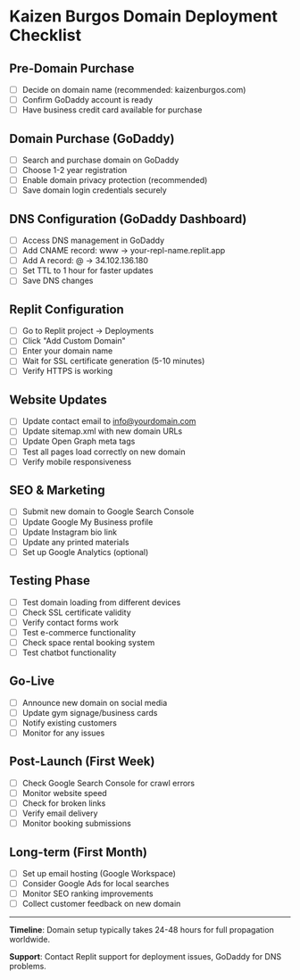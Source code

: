 # Kaizen Burgos Domain Deployment Checklist

## Pre-Domain Purchase
- [ ] Decide on domain name (recommended: kaizenburgos.com)
- [ ] Confirm GoDaddy account is ready
- [ ] Have business credit card available for purchase

## Domain Purchase (GoDaddy)
- [ ] Search and purchase domain on GoDaddy
- [ ] Choose 1-2 year registration
- [ ] Enable domain privacy protection (recommended)
- [ ] Save domain login credentials securely

## DNS Configuration (GoDaddy Dashboard)
- [ ] Access DNS management in GoDaddy
- [ ] Add CNAME record: www → your-repl-name.replit.app
- [ ] Add A record: @ → 34.102.136.180
- [ ] Set TTL to 1 hour for faster updates
- [ ] Save DNS changes

## Replit Configuration
- [ ] Go to Replit project → Deployments
- [ ] Click "Add Custom Domain"
- [ ] Enter your domain name
- [ ] Wait for SSL certificate generation (5-10 minutes)
- [ ] Verify HTTPS is working

## Website Updates
- [ ] Update contact email to info@yourdomain.com
- [ ] Update sitemap.xml with new domain URLs
- [ ] Update Open Graph meta tags
- [ ] Test all pages load correctly on new domain
- [ ] Verify mobile responsiveness

## SEO & Marketing
- [ ] Submit new domain to Google Search Console
- [ ] Update Google My Business profile
- [ ] Update Instagram bio link
- [ ] Update any printed materials
- [ ] Set up Google Analytics (optional)

## Testing Phase
- [ ] Test domain loading from different devices
- [ ] Check SSL certificate validity
- [ ] Verify contact forms work
- [ ] Test e-commerce functionality
- [ ] Check space rental booking system
- [ ] Test chatbot functionality

## Go-Live
- [ ] Announce new domain on social media
- [ ] Update gym signage/business cards
- [ ] Notify existing customers
- [ ] Monitor for any issues

## Post-Launch (First Week)
- [ ] Check Google Search Console for crawl errors
- [ ] Monitor website speed
- [ ] Check for broken links
- [ ] Verify email delivery
- [ ] Monitor booking submissions

## Long-term (First Month)
- [ ] Set up email hosting (Google Workspace)
- [ ] Consider Google Ads for local searches
- [ ] Monitor SEO ranking improvements
- [ ] Collect customer feedback on new domain

---

**Timeline**: Domain setup typically takes 24-48 hours for full propagation worldwide.

**Support**: Contact Replit support for deployment issues, GoDaddy for DNS problems.